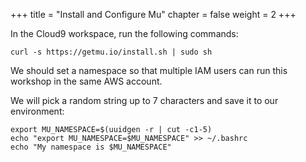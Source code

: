 +++
title = "Install and Configure Mu"
chapter = false
weight = 2
+++

In the Cloud9 workspace, run the following commands:

```
curl -s https://getmu.io/install.sh | sudo sh
```

We should set a namespace so that multiple IAM users can run 
this workshop in the same AWS account.

We will pick a random string up to 7 characters and save it to our environment:

```
export MU_NAMESPACE=$(uuidgen -r | cut -c1-5)
echo "export MU_NAMESPACE=$MU_NAMESPACE" >> ~/.bashrc
echo "My namespace is $MU_NAMESPACE"
```